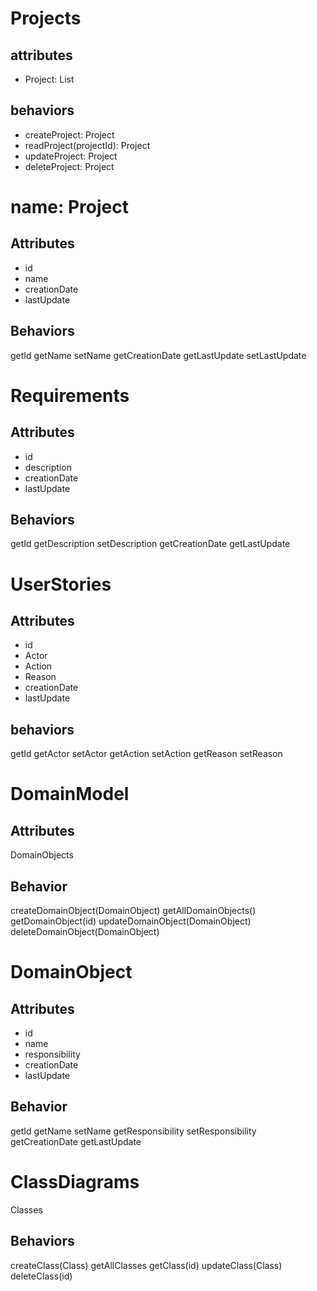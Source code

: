 # Projects
## attributes
- Project: List
## behaviors
+ createProject: Project
+ readProject(projectId): Project
+ updateProject: Project
+ deleteProject: Project


# name: Project
## Attributes
- id
- name
- creationDate
- lastUpdate
## Behaviors
getId
getName
setName
getCreationDate
getLastUpdate
setLastUpdate


# Requirements
## Attributes
- id
- description
- creationDate
- lastUpdate
## Behaviors
getId
getDescription
setDescription
getCreationDate
getLastUpdate


# UserStories
## Attributes
- id
- Actor
- Action
- Reason
- creationDate
- lastUpdate
## behaviors
getId
getActor
setActor
getAction
setAction
getReason
setReason


# DomainModel
## Attributes
DomainObjects
## Behavior
createDomainObject(DomainObject)
getAllDomainObjects()
getDomainObject(id)
updateDomainObject(DomainObject)
deleteDomainObject(DomainObject)

# DomainObject
## Attributes
- id
- name
- responsibility
- creationDate
- lastUpdate
## Behavior
getId
getName
setName
getResponsibility
setResponsibility
getCreationDate
getLastUpdate


# ClassDiagrams
Classes
## Behaviors
createClass(Class)
getAllClasses
getClass(id)
updateClass(Class)
deleteClass(id)